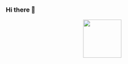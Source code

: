 ### Hi there 👋
<div class="header" align="center">
  <img src="https://media.giphy.com/media/v1.Y2lkPTc5MGI3NjExMmR3bjEwY2M3aG0wcGkzNHBvM2VpZ290enBtejR5YzhyM3g2eXA2ZyZlcD12MV9pbnRlcm5hbF9naWZfYnlfaWQmY3Q9Zw/3oz8xGHvL9ujXGUaLS/giphy.gif" width="100" />
</div>
<!--
**ShiroyamaY/ShiroyamaY** is a ✨ _special_ ✨ repository because its `README.md` (this file) appears on your GitHub profile.

Here are some ideas to get you started:

- 🔭 I’m currently working on ...
- 🌱 I’m currently learning ...
- 👯 I’m looking to collaborate on ...
- 🤔 I’m looking for help with ...
- 💬 Ask me about ...
- 📫 How to reach me: ...
- 😄 Pronouns: ...
- ⚡ Fun fact: ...
-->
